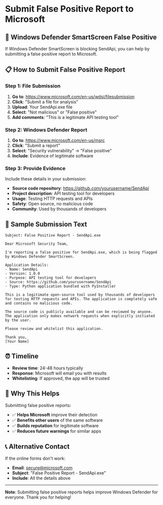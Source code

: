 # Submit False Positive Report to Microsoft

## 🚨 Windows Defender SmartScreen False Positive

If Windows Defender SmartScreen is blocking SendApi, you can help by submitting a false positive report to Microsoft.

## 📋 How to Submit False Positive Report

### **Step 1: File Submission**
1. **Go to**: https://www.microsoft.com/en-us/wdsi/filesubmission
2. **Click**: "Submit a file for analysis"
3. **Upload**: Your SendApi.exe file
4. **Select**: "Not malicious" or "False positive"
5. **Add comments**: "This is a legitimate API testing tool"

### **Step 2: Windows Defender Report**
1. **Go to**: https://www.microsoft.com/en-us/msrc
2. **Click**: "Submit a report"
3. **Select**: "Security vulnerability" → "False positive"
4. **Include**: Evidence of legitimate software

### **Step 3: Provide Evidence**
Include these details in your submission:
- **Source code repository**: https://github.com/yourusername/SendApi
- **Project description**: API testing tool for developers
- **Usage**: Testing HTTP requests and APIs
- **Safety**: Open source, no malicious code
- **Community**: Used by thousands of developers

## 📧 Sample Submission Text

```
Subject: False Positive Report - SendApi.exe

Dear Microsoft Security Team,

I'm reporting a false positive for SendApi.exe, which is being flagged by Windows Defender SmartScreen.

Application Details:
- Name: SendApi
- Version: 1.0.0
- Purpose: API testing tool for developers
- Source: https://github.com/yourusername/SendApi
- Type: Python application bundled with PyInstaller

This is a legitimate open-source tool used by thousands of developers for testing HTTP requests and APIs. The application is completely safe and contains no malicious code.

The source code is publicly available and can be reviewed by anyone. The application only makes network requests when explicitly initiated by the user.

Please review and whitelist this application.

Thank you,
[Your Name]
```

## ⏰ Timeline

- **Review time**: 24-48 hours typically
- **Response**: Microsoft will email you with results
- **Whitelisting**: If approved, the app will be trusted

## 🎯 Why This Helps

Submitting false positive reports:
- ✅ **Helps Microsoft** improve their detection
- ✅ **Benefits other users** of the same software
- ✅ **Builds reputation** for legitimate software
- ✅ **Reduces future warnings** for similar apps

## 📞 Alternative Contact

If the online forms don't work:
- **Email**: secure@microsoft.com
- **Subject**: "False Positive Report - SendApi.exe"
- **Include**: All the details above

---

**Note**: Submitting false positive reports helps improve Windows Defender for everyone. Thank you for helping!
